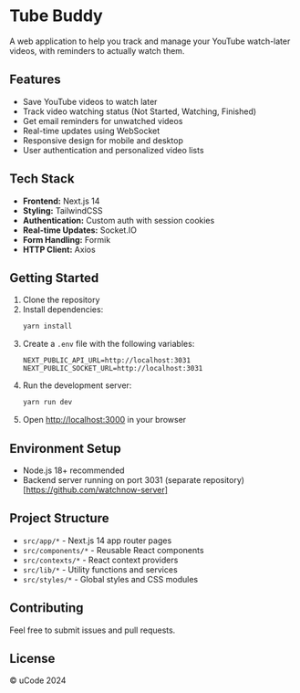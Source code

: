 # Tube Buddy

A web application to help you track and manage your YouTube watch-later videos, with reminders to actually watch them.

## Features

- Save YouTube videos to watch later
- Track video watching status (Not Started, Watching, Finished)
- Get email reminders for unwatched videos
- Real-time updates using WebSocket
- Responsive design for mobile and desktop
- User authentication and personalized video lists

## Tech Stack

- **Frontend:** Next.js 14
- **Styling:** TailwindCSS
- **Authentication:** Custom auth with session cookies
- **Real-time Updates:** Socket.IO
- **Form Handling:** Formik
- **HTTP Client:** Axios

## Getting Started

1. Clone the repository
2. Install dependencies:
   ```bash
   yarn install
   ```
3. Create a `.env` file with the following variables:
   ```env
   NEXT_PUBLIC_API_URL=http://localhost:3031
   NEXT_PUBLIC_SOCKET_URL=http://localhost:3031
   ```
4. Run the development server:
   ```bash
   yarn run dev
   ```
5. Open [http://localhost:3000](http://localhost:3000) in your browser

## Environment Setup

- Node.js 18+ recommended
- Backend server running on port 3031 (separate repository)[https://github.com/watchnow-server]

## Project Structure

- `src/app/*` - Next.js 14 app router pages
- `src/components/*` - Reusable React components
- `src/contexts/*` - React context providers
- `src/lib/*` - Utility functions and services
- `src/styles/*` - Global styles and CSS modules

## Contributing

Feel free to submit issues and pull requests.

## License

© uCode 2024
